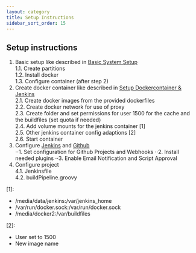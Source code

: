 ```yaml
---
layout: category
title: Setup Instructions
sidebar_sort_order: 15
---
```


## Setup instructions

1. Basic setup like described in [Basic System Setup](basicSystemSetup.md)  
  1.1. Create partitions  
  1.2. Install docker  
  1.3. Configure container (after step 2)   
2. Create docker container like described in [Setup Dockercontainer & Jenkins](setupDockercontainerJenkins.md)  
  2.1. Create docker images from the provided dockerfiles  
  2.2. Create docker network for use of proxy  
  2.3. Create folder and set permissions for user 1500 for the cache and the buildfiles (set quota if needed)  
  2.4. Add volume mounts for the jenkins container \[1\]  
  2.5. Other jenkins container config adaptions \[2\]  
  2.6. Start container  
3. Configure [Jenkins](jenkinsConfiguration.md) and [Github](githubConfiguration.md)  
  ⋅⋅1. Set configuration for Github Projects and Webhooks
  ⋅⋅2. Install needed plugins
  ⋅⋅3. Enable Email Notification and Script Approval
4. Configure project  
  4.1. Jenkinsfile  
  4.2. buildPipeline.groovy

\[1\]:
* /media/data/jenkins:/var/jenkins_home  
* /var/run/docker.sock:/var/run/docker.sock  
* /media/docker2:/var/buildfiles  

\[2\]:
* User set to 1500  
* New image name  
